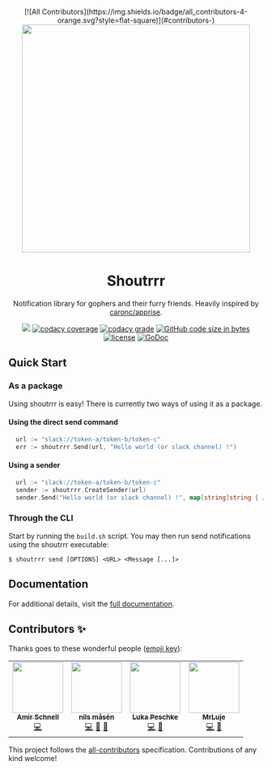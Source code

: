 <p align="center">
<!-- ALL-CONTRIBUTORS-BADGE:START - Do not remove or modify this section -->
[![All Contributors](https://img.shields.io/badge/all_contributors-4-orange.svg?style=flat-square)](#contributors-)
<!-- ALL-CONTRIBUTORS-BADGE:END -->
    <a href="https://github.com/containrrr/shoutrrr">
        <img src="https://raw.githubusercontent.com/containrrr/shoutrrr/gh-pages/shoutrrr.jpg" width="450" /></a>
</p>
<h1 align="center">
    Shoutrrr
</h1>
<p align="center">
    Notification library for gophers and their furry friends.
    Heavily inspired by <a href="https://github.com/caronc/apprise">caronc/apprise</a>.
</p>
<p align="center">
    <img src="https://github.com/containrrr/shoutrrr/workflows/Main%20Workflow/badge.svg" />
    <a href="https://app.codacy.com/app/containrrr/shoutrrr?utm_source=github.com&utm_medium=referral&utm_content=containrrr/shoutrrr&utm_campaign=Badge_Grade_Dashboard"><img
      alt="codacy coverage"
      src="https://img.shields.io/codacy/coverage/30ce077eecde418ca328f4f7868f70c8.svg?style=flat-square"
    /></a>
    <a href="https://app.codacy.com/app/containrrr/shoutrrr?utm_source=github.com&utm_medium=referral&utm_content=containrrr/shoutrrr&utm_campaign=Badge_Grade_Dashboard"><img
 alt="codacy grade" src="https://img.shields.io/codacy/grade/30ce077eecde418ca328f4f7868f70c8/master.svg?style=flat-square" /></a>
    <a href="https://github.com/containrrr/shoutrrr"><img alt="GitHub code size in bytes" src="https://img.shields.io/github/languages/code-size/containrrr/shoutrrr.svg?style=flat-square" /></a>
    <a href="https://github.com/containrrr/shoutrrr/blob/master/LICENSE"><img alt="license" src="https://img.shields.io/github/license/containrrr/shoutrrr.svg?style=flat-square" /></a>
    <a href="https://godoc.org/github.com/containrrr/shoutrrr"><img           src="https://godoc.org/github.com/containrrr/shoutrrr?status.svg" alt="GoDoc" /></a>
</p>

## Quick Start

### As a package

Using shoutrrr is easy! There is currently two ways of using it as a package.

#### Using the direct send command

```go
  url := "slack://token-a/token-b/token-c"
  err := shoutrrr.Send(url, "Hello world (or slack channel) !")

```

#### Using a sender
```go
  url := "slack://token-a/token-b/token-c"
  sender := shoutrrr.CreateSender(url)
  sender.Send("Hello world (or slack channel) !", map[string]string { /* ... */ })
```

### Through the CLI

Start by running the `build.sh` script.
You may then run send notifications using the shoutrrr executable:

```shell
$ shoutrrr send [OPTIONS] <URL> <Message [...]>
```

## Documentation
For additional details, visit the [full documentation](https://containrrr.github.io/shoutrrr). 

## Contributors ✨

Thanks goes to these wonderful people ([emoji key](https://allcontributors.org/docs/en/emoji-key)):

<!-- ALL-CONTRIBUTORS-LIST:START - Do not remove or modify this section -->
<!-- prettier-ignore-start -->
<!-- markdownlint-disable -->
<table>
  <tr>
    <td align="center"><a href="https://github.com/amirschnell"><img src="https://avatars3.githubusercontent.com/u/9380508?v=4" width="100px;" alt=""/><br /><sub><b>Amir Schnell</b></sub></a><br /><a href="https://github.com/containrrr/shoutrrr/commits?author=amirschnell" title="Code">💻</a></td>
    <td align="center"><a href="https://piksel.se"><img src="https://avatars2.githubusercontent.com/u/807383?v=4" width="100px;" alt=""/><br /><sub><b>nils måsén</b></sub></a><br /><a href="https://github.com/containrrr/shoutrrr/commits?author=piksel" title="Code">💻</a> <a href="https://github.com/containrrr/shoutrrr/commits?author=piksel" title="Documentation">📖</a> <a href="#maintenance-piksel" title="Maintenance">🚧</a></td>
    <td align="center"><a href="https://github.com/lukapeschke"><img src="https://avatars1.githubusercontent.com/u/17085536?v=4" width="100px;" alt=""/><br /><sub><b>Luka Peschke</b></sub></a><br /><a href="https://github.com/containrrr/shoutrrr/commits?author=lukapeschke" title="Code">💻</a> <a href="https://github.com/containrrr/shoutrrr/commits?author=lukapeschke" title="Documentation">📖</a></td>
    <td align="center"><a href="https://github.com/MrLuje"><img src="https://avatars0.githubusercontent.com/u/632075?v=4" width="100px;" alt=""/><br /><sub><b>MrLuje</b></sub></a><br /><a href="https://github.com/containrrr/shoutrrr/commits?author=MrLuje" title="Code">💻</a> <a href="https://github.com/containrrr/shoutrrr/commits?author=MrLuje" title="Documentation">📖</a></td>
  </tr>
</table>

<!-- markdownlint-enable -->
<!-- prettier-ignore-end -->
<!-- ALL-CONTRIBUTORS-LIST:END -->

This project follows the [all-contributors](https://github.com/all-contributors/all-contributors) specification. Contributions of any kind welcome!